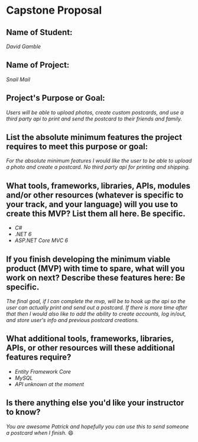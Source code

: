 # Capstone Proposal

## Name of Student:
_David Gamble_

## Name of Project:
_Snail Mail_

## Project's Purpose or Goal: 
_Users will be able to upload photos, create custom postcards, and use a third party api to print and send the postcard to their friends and family._

## List the absolute minimum features the project requires to meet this purpose or goal:
_For the absolute minimum features I would like the user to be able to upload a photo and create a postcard.  No third party api for printing and shipping._

## What tools, frameworks, libraries, APIs, modules and/or other resources (whatever is specific to your track, and your language) will you use to create this MVP? List them all here. Be specific.
* _C#_
* _.NET 6_
* _ASP.NET Core MVC 6_

## If you finish developing the minimum viable product (MVP) with time to spare, what will you work on next? Describe these features here: Be specific.
_The final goal, if I can complete the mvp, will be to hook up the api so the user can actually print and send out a postcard.  If there is more time after that then I would also like to add the ability to create accounts, log in/out, and store user's info and previous postcard creations._

## What additional tools, frameworks, libraries, APIs, or other resources will these additional features require?
* _Entity Framework Core_
* _MySQL_
* _API unknown at the moment_

## Is there anything else you'd like your instructor to know?
_You are awesome Patrick and hopefully you can use this to send someone a postcard when I finish._ 😄
